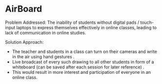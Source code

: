 # AirBoard

Problem Addressed:
The inability of students without digital pads / touch-input laptops to express themselves effectively in online classes, leading to lack of communication in online studies.

Solution Approach:
- The teacher and students in a class can turn on their cameras and write in the air using hand gestures . 
- Live broadcast of every such drawing to all other students in form of a whiteboard (can be saved after each session for later reference) .
- This would result in more interest and participation of everyone in an online class.

